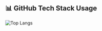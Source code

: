 ## 📊 GitHub Tech Stack Usage

![Top Langs](https://github-readme-stats.vercel.app/api/top-langs/?username=felixhikari&layout=compact&langs_count=10&theme=white)
